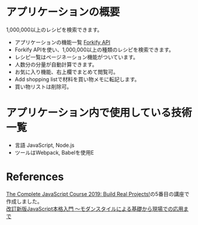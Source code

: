 # アプリケーションの概要
1,000,000以上のレシピを検索できます。

- アプリケーションの機能一覧
[Forkify API](http://forkify-api.herokuapp.com/)
- Forkify APIを使い、1,000,000以上の種類のレシピを検索できます。
- レシピ一覧はページネーション機能がついています。
- 人数分の分量が自動計算できます。
- お気に入り機能、右上欄でまとめて閲覧可。
- Add shopping listで材料を買い物メモに転記します。
- 買い物リストは削除可。

# アプリケーション内で使用している技術一覧
- 言語 JavaScript, Node.js
- ツールはWebpack, Babelを使用E

# References
[The Complete JavaScript Course 2019: Build Real Projects!](https://www.udemy.com/course/the-complete-javascript-course)の5番目の講座で作成しました。<br>
[改訂新版JavaScript本格入門 ～モダンスタイルによる基礎から現場での応用まで](https://www.amazon.co.jp/dp/B01LYO6C1N/ref=cm_sw_r_tw_dp_U_x_Xn0WDbZ47QA2W)